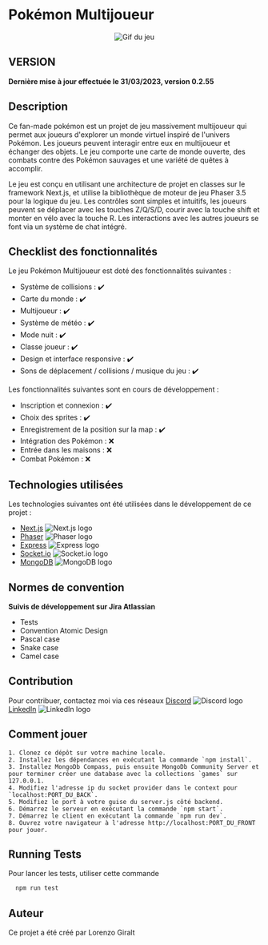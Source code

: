 # Pokémon Multijoueur

<div align="center" style="text-align:center">

<img src="pXx6OSISnU GIF.gif" alt="Gif du jeu"/>
 </div>

## VERSION

**Dernière mise à jour effectuée le 31/03/2023, version 0.2.55**

## Description

Ce fan-made pokémon est un projet de jeu massivement multijoueur qui permet aux joueurs d'explorer un monde virtuel inspiré de l'univers Pokémon. Les joueurs peuvent interagir entre eux en multijoueur et échanger des objets. Le jeu comporte une carte de monde ouverte, des combats contre des Pokémon sauvages et une variété de quêtes à accomplir.

Le jeu est conçu en utilisant une architecture de projet en classes sur le framework Next.js, et utilise la bibliothèque de moteur de jeu Phaser 3.5 pour la logique du jeu. Les contrôles sont simples et intuitifs, les joueurs peuvent se déplacer avec les touches Z/Q/S/D, courir avec la touche shift et monter en vélo avec la touche R. Les interactions avec les autres joueurs se font via un système de chat intégré.

## Checklist des fonctionnalités

Le jeu Pokémon Multijoueur est doté des fonctionnalités suivantes :

- Système de collisions : ✔️
- Carte du monde : ✔️
- Multijoueur : ✔️
- Système de météo : ✔️
- Mode nuit : ✔️
- Classe joueur : ✔️
- Design et interface responsive : ✔️
- Sons de déplacement / collisions / musique du jeu : ✔️

Les fonctionnalités suivantes sont en cours de développement :

- Inscription et connexion : ✔️
- Choix des sprites : ✔️
- Enregistrement de la position sur la map : ✔️
- Intégration des Pokémon : ❌
- Entrée dans les maisons : ❌
- Combat Pokémon : ❌

## Technologies utilisées

Les technologies suivantes ont été utilisées dans le développement de ce projet :

- [Next.js](https://nextjs.org/) <img src="https://img.shields.io/badge/-Next.js-000000?style=flat-square&logo=next-dot-js&logoColor=white" alt="Next.js logo">
- [Phaser](https://phaser.io/) <img src="https://img.shields.io/badge/-Phaser-ffffff?style=flat-square&logo=phaser&logoColor=CECECE" alt="Phaser logo">
- [Express](https://expressjs.com/) <img src="https://img.shields.io/badge/-Express-000000?style=flat-square&logo=express&logoColor=white" alt="Express logo">
- [Socket.io](https://socket.io/) <img src="https://img.shields.io/badge/-Socket.io-010101?style=flat-square&logo=socket-dot-io&logoColor=white" alt="Socket.io logo">
- [MongoDB](https://www.mongodb.com/) <img src="https://img.shields.io/badge/-MongoDB-47A248?style=flat-square&logo=mongodb&logoColor=white" alt="MongoDB logo">

## Normes de convention

**Suivis de développement sur Jira Atlassian**

- Tests
- Convention Atomic Design
- Pascal case
- Snake case
- Camel case

## Contribution

Pour contribuer, contactez moi via ces réseaux
[Discord](https://discord.gg/m9ddhXXBpg) <img src="https://img.shields.io/badge/-Discord-7289DA?style=flat-square&logo=discord&logoColor=white" alt="Discord logo">
[LinkedIn](https://www.linkedin.com/in/lorenzo-giralt/) <img src="https://img.shields.io/badge/-LinkedIn-0077B5?style=flat-square&logo=linkedin&logoColor=white" alt="LinkedIn logo">

## Comment jouer

```
1. Clonez ce dépôt sur votre machine locale.
2. Installez les dépendances en exécutant la commande `npm install`.
3. Installez MongoDb Compass, puis ensuite MongoDb Community Server et pour terminer créer une database avec la collections `games` sur 127.0.0.1.
4. Modifiez l'adresse ip du socket provider dans le context pour `localhost:PORT_DU_BACK`.
5. Modifiez le port à votre guise du server.js côté backend.
6. Démarrez le serveur en exécutant la commande `npm start`.
7. Démarrez le client en exécutant la commande `npm run dev`.
8. Ouvrez votre navigateur à l'adresse http://localhost:PORT_DU_FRONT pour jouer.
```

## Running Tests

Pour lancer les tests, utiliser cette commande

```bash
  npm run test
```

## Auteur

Ce projet a été créé par Lorenzo Giralt
